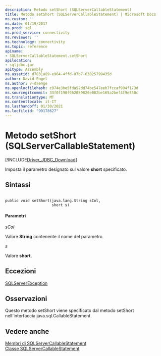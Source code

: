 ```yaml
---
description: Metodo setShort (SQLServerCallableStatement)
title: Metodo setShort (SQLServerCallableStatement) | Microsoft Docs
ms.custom: ''
ms.date: 01/19/2017
ms.prod: sql
ms.prod_service: connectivity
ms.reviewer: ''
ms.technology: connectivity
ms.topic: reference
apiname:
- SQLServerCallableStatement.setShort
apilocation:
- sqljdbc.jar
apitype: Assembly
ms.assetid: d7031a89-e964-4ffd-87b7-63825799435d
author: David-Engel
ms.author: v-daenge
ms.openlocfilehash: c974e3be5fda52dd74bc547eeb7fccaf904f173d
ms.sourcegitcommit: 33f0f190f962059826e002be165a2bef4f9e350c
ms.translationtype: MT
ms.contentlocale: it-IT
ms.lasthandoff: 01/30/2021
ms.locfileid: "99178627"
---
```

# <a name="setshort-method-sqlservercallablestatement"></a>Metodo setShort (SQLServerCallableStatement)
[!INCLUDE[Driver_JDBC_Download](../../../includes/driver_jdbc_download.md)]

  Imposta il parametro designato sul valore **short** specificato.  
  
## <a name="syntax"></a>Sintassi  
  
```  
  
public void setShort(java.lang.String sCol,  
                     short s)  
```  
  
#### <a name="parameters"></a>Parametri  
 *sCol*  
  
 Valore **String** contenente il nome del parametro.  
  
 *s*  
  
 Valore **short**.  
  
## <a name="exceptions"></a>Eccezioni  
 [SQLServerException](../../../connect/jdbc/reference/sqlserverexception-class.md)  
  
## <a name="remarks"></a>Osservazioni  
 Questo metodo setShort viene specificato dal metodo setShort nell'interfaccia java.sql.CallableStatement.  
  
## <a name="see-also"></a>Vedere anche  
 [Membri di SQLServerCallableStatement](../../../connect/jdbc/reference/sqlservercallablestatement-members.md)   
 [Classe SQLServerCallableStatement](../../../connect/jdbc/reference/sqlservercallablestatement-class.md)  
  
  
